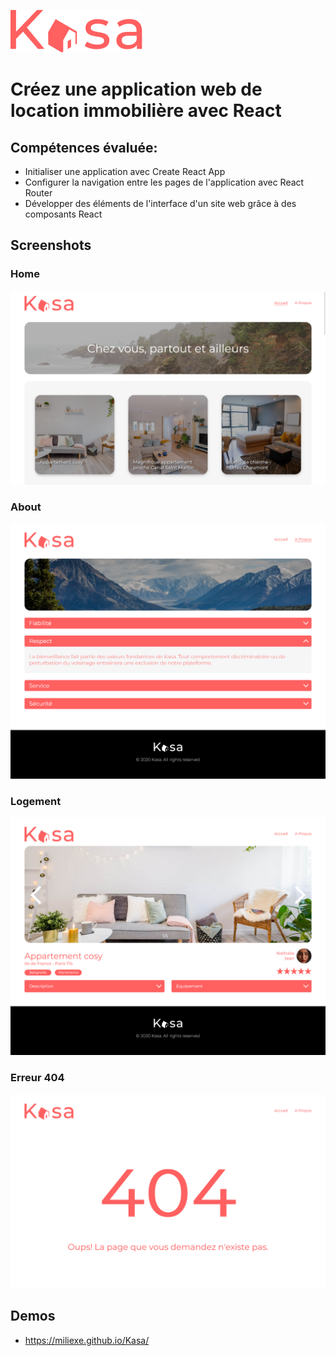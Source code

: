 
![Logo](https://github.com/Miliexe/working_datas/blob/main/Screenshots/Kasa/Kasa_logo.png?raw=true)

# Créez une application web de location immobilière avec React



## Compétences évaluée:

 - Initialiser une application avec Create React App
 - Configurer la navigation entre les pages de l'application avec React Router
 - Développer des éléments de l'interface d'un site web grâce à des composants React
 
## Screenshots

### Home
![App Screenshot](https://github.com/Miliexe/working_datas/blob/main/Screenshots/Kasa/Kasa_home.png?raw=true)

### About
![App Screenshot](https://github.com/Miliexe/working_datas/blob/main/Screenshots/Kasa/Kasa_about.png?raw=true)

### Logement
![App Screenshot](https://github.com/Miliexe/working_datas/blob/main/Screenshots/Kasa/Kasa_product.png?raw=true)

### Erreur 404 
![App Screenshot](https://github.com/Miliexe/working_datas/blob/main/Screenshots/Kasa/Kasa_404.png?raw=true)
## Demos

 - https://miliexe.github.io/Kasa/


